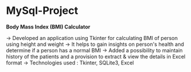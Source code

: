 # MySql-Project

**Body Mass Index (BMI) Calculator**

-> Developed an application using Tkinter for calculating BMI of person using height and weight
-> It helps to gain insights on person's health and determine if a person has a normal BMI
-> Added a possibility to maintain history of the patients and a provision to extract & view the details in Excel format
-> Technologies used : Tkinter, SQLite3, Excel
